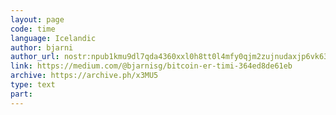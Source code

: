 ```yaml
---
layout: page
code: time
language: Icelandic
author: bjarni
author_url: nostr:npub1kmu9dl7qda4360xxl0h8tt0l4mfy0qjm2zujnudaxjp6vk63nc6qf305ep
link: https://medium.com/@bjarnisg/bitcoin-er-timi-364ed8de61eb
archive: https://archive.ph/x3MU5
type: text
part: 
---
```

